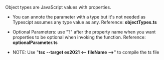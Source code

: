 Object types are JavaScript values with properties.

- You can annote the parameter with a type but it's not needed as Typescipt assumes any type value as any. Reference: **objectTypes.ts**

- Optional Parameters: use "?" after the property name when you want properties to be optional when invoking the function. Reference: **optionalParameter.ts**

- NOTE: Use "**tsc --target es2021 <-- fileName -->**" to compile the ts file
